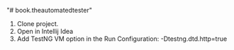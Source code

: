 "# book.theautomatedtester" 
1. Clone project.
2. Open in Intellij Idea
3. Add TestNG VM option in the Run Configuration: -Dtestng.dtd.http=true
 
